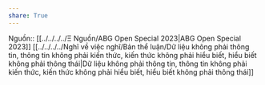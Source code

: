 ```yaml
---
share: True
---
```

Nguồn:: [[../../../../Ξ Nguồn/ABG Open Special 2023|ABG Open Special 2023]]
[[../../../../Nghĩ về việc nghĩ/Bản thể luận/Dữ liệu không phải thông tin, thông tin không phải kiến thức, kiến thức không phải hiểu biết, hiểu biết không phải thông thái|Dữ liệu không phải thông tin, thông tin không phải kiến thức, kiến thức không phải hiểu biết, hiểu biết không phải thông thái]]
